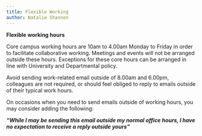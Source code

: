 ```yaml
---
title: Flexible Working 
author: Natalie Shannon
---
```


**Flexible working hours**

Core campus working hours are 10am to 4.00am Monday to Friday in order to facilitate collaborative working. Meetings and events will not be arranged outside these hours. 
Exceptions for these core hours can be arranged in line with University and Departmental policy.

Avoid sending work-related email outside of 8.00am and 6.00pm, colleagues are not required, or should feel obliged to reply to emails outside of their typical work hours.

On occasions when you need to send emails outside of working hours, you may consider adding the following:

***“While I may be sending this email outside my normal office hours, I have no expectation to receive a reply outside yours”***
